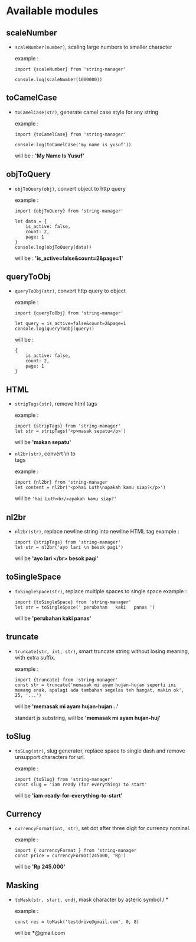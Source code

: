 # Available modules

## scaleNumber

- `scaleNumber(number)`, scaling large numbers to smaller character

  example :

  ```
  import {scaleNumber} from 'string-manager'

  console.log(scaleNumber(1000000))
  ```

## toCamelCase

- `toCamelCase(str)`, generate camel case style for any string

  example :

  ```
  import {toCamelCase} from 'string-manager'

  console.log(toCamelCase('my name is yusuf'))
  ```

  will be : **'My Name Is Yusuf'**

## objToQuery

- `objToQuery(obj)`, convert object to http query

  example :

  ```
  import {objToQuery} from 'string-manager'

  let data = {
      is_active: false,
      count: 2,
      page: 1
  }
  console.log(objToQuery(data))
  ```

  will be : **'is_active=false&count=2&page=1'**

## queryToObj

- `queryToObj(str)`, convert http query to object

  example :

  ```
  import {queryToObj} from 'string-manager'

  let query = is_active=false&count=2&page=1
  console.log(queryToObj(query))
  ```

  will be :

  ```
  {
      is_active: false,
      count: 2,
      page: 1
  }
  ```

## HTML

- `stripTags(str)`, remove html tags

  example :

  ```
  import {stripTags} from 'string-manager'
  let str = stripTags('<p>masak sepatu</p>')
  ```

  will be **'makan sepatu'**

- `nl2br(str)`, convert \n to <br/> tags

  example :

  ```
  import {nl2br} from 'string-manager
  let content = nl2br('<p>hai Luth\napakah kamu siap?</p>')
  ```

  will be `'hai Luth<br/>apakah kamu siap?'`

## nl2br

- `nl2br(str)`, replace newline string into newline HTML tag
  example :
  ```
  import {stripTags} from 'string-manager'
  let str = nl2br('ayo lari \n besok pagi')
  ```
  will be **'ayo lari &lt;/br&gt; besok pagi'**

## toSingleSpace

- `toSingleSpace(str)`, replace multiple spaces to single space
  example :

  ```
  import {toSingleSpace} from 'string-manager'
  let str = toSingleSpace(' perubahan   kaki   panas ')
  ```

  will be **'perubahan kaki panas'**

## truncate

- `truncate(str, int, str)`, smart truncate string without losing meaning, with extra suffix.

  example :

  ```
  import {truncate} from 'string-manager'
  const str = truncate('memasak mi ayam hujan-hujan seperti ini memang enak, apalagi ada tambahan segelas teh hangat, makin ok', 25, '...')
  ```

  will be **'memasak mi ayam hujan-hujan...'**

  standart js substring, will be **'memasak mi ayam hujan-huj'**

## toSlug

- `toSLug(str)`, slug generator, replace space to single dash and remove unsupport characters for url.

  example :

  ```
  import {toSlug} from 'string-manager'
  const slug = 'iam ready (for everything) to start'
  ```

  will be **'iam-ready-for-everything-to-start'**

## Currency

- `currencyFormat(int, str)`, set dot after three digit for currency nominal.

  example :

  ```
  import { currencyFormat } from 'string-manager
  const price = currencyFormat(245000, 'Rp')
  ```

  will be **'Rp 245.000'**

## Masking

- `toMask(str, start, end)`, mask character by asteric symbol / \*

  example :

  ```
  const res = toMask('testdrive@gmail.com', 0, 8)
  ```

  will be ****\*****@gmail.com
